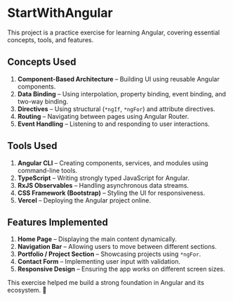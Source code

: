 # StartWithAngular

This project is a practice exercise for learning Angular, covering essential concepts, tools, and features.

## Concepts Used
1. **Component-Based Architecture** – Building UI using reusable Angular components.
2. **Data Binding** – Using interpolation, property binding, event binding, and two-way binding.
3. **Directives** – Using structural (`*ngIf`, `*ngFor`) and attribute directives.
4. **Routing** – Navigating between pages using Angular Router.
5. **Event Handling** – Listening to and responding to user interactions.

## Tools Used
1. **Angular CLI** – Creating components, services, and modules using command-line tools.
2. **TypeScript** – Writing strongly typed JavaScript for Angular.
3. **RxJS Observables** – Handling asynchronous data streams.
4. **CSS Framework (Bootstrap)** – Styling the UI for responsiveness.
5. **Vercel** – Deploying the Angular project online.

## Features Implemented
1. **Home Page** – Displaying the main content dynamically.
2. **Navigation Bar** – Allowing users to move between different sections.
3. **Portfolio / Project Section** – Showcasing projects using `*ngFor`.
4. **Contact Form** – Implementing user input with validation.
5. **Responsive Design** – Ensuring the app works on different screen sizes.

This exercise helped me build a strong foundation in Angular and its ecosystem. 🚀
